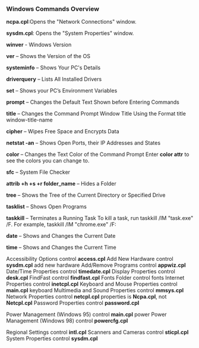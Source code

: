 ### **Windows Commands Overview**

**ncpa.cpl**:Opens the "Network Connections" window.

**sysdm.cpl**: Opens the "System Properties" window.

**winver** - Windows Version

**ver** – Shows the Version of the OS

**systeminfo** – Shows Your PC's Details

**driverquery** – Lists All Installed Drivers

**set** – Shows your PC’s Environment Variables

**prompt** – Changes the Default Text Shown before Entering Commands

**title** – Changes the Command Prompt Window Title Using the Format title window-title-name

**cipher** – Wipes Free Space and Encrypts Data

**netstat -an** – Shows Open Ports, their IP Addresses and States

**color** – Changes the Text Color of the Command Prompt
Enter **color attr** to see the colors you can change to.

**sfc** – System File Checker

**attrib +h +s +r folder_name** – Hides a Folder

**tree** – Shows the Tree of the Current Directory or Specified Drive

**tasklist** – Shows Open Programs

**taskkill** – Terminates a Running Task To kill a task, run taskkill /IM "task.exe" /F. For example, taskkill /IM "chrome.exe" /F: 

**date** – Shows and Changes the Current Date

**time** – Shows and Changes the Current Time

Accessibility Options control **access.cpl**
Add New Hardware control **sysdm.cpl** add new hardware
Add/Remove Programs control **appwiz.cpl**
Date/Time Properties control **timedate.cpl**
Display Properties control **desk.cpl**
FindFast control **findfast.cpl**
Fonts Folder control fonts
Internet Properties control **inetcpl.cpl**
Keyboard and Mouse Properties control **main.cpl** keyboard
Multimedia and Sound Properties control **mmsys.cpl**
Network Properties control **netcpl.cpl**
properties is **Ncpa.cpl**, not **Netcpl.cpl**
Password Properties control **password.cpl**

Power Management (Windows 95) control **main.cpl** power
Power Management (Windows 98) control **powercfg.cpl**

Regional Settings control **intl.cpl**
Scanners and Cameras control **sticpl.cpl**
System Properties control **sysdm.cpl**
